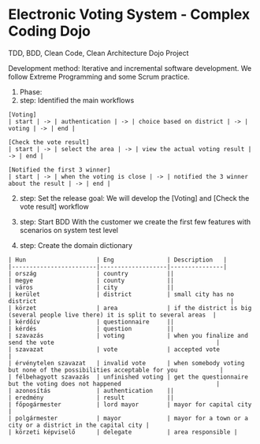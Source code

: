# Electronic Voting System - Complex Coding Dojo
TDD, BDD, Clean Code, Clean Architecture Dojo Project

Development method:
Iterative and incremental software development. We follow Extreme Programming and some Scrum practice.

1. Phase:
  1. step: Identified the main workflows

    [Voting]
    | start | -> | authentication | -> | choice based on district | -> | voting | -> | end |

    [Check the vote result]
    | start | -> | select the area | -> | view the actual voting result | -> | end |

    [Notified the first 3 winner]
    | start | -> | when the voting is close | -> | notified the 3 winner about the result | -> | end |

  2. step: Set the release goal:
    We will develop the [Voting] and [Check the vote result] workflow

  3. step: Start BDD
    With the customer we create the first few features with scenarios on system test level
  4. step: Create the domain dictionary
  
    | Hun                    | Eng               | Description   |
    |------------------------|-------------------|---------------|
    | ország                 | country           ||
    | megye                  | county            ||
    | város                  | city              ||
    | kerület                | district          | small city has no district                                                       |
    | körzet                 | area              | if the district is big (several people live there) it is split to several areas  | 
    | kérdőív                | questionnaire     ||
    | kérdés                 | question          ||
    | szavazás               | voting            | when you finalize and send the vote                                              |
    | szavazat               | vote              | accepted vote                                                                    |
    | érvénytelen szavazat   | invalid vote      | when somebody voting but none of the possibilities acceptable for you            |
    | félbehagyott szavazás  | unfinished voting | get the questionnaire but the voting does not happened                           |
    | azonosítás             | authentication    ||
    | eredmény               | result            ||
    | főpogármester          | lord mayor        | mayor for capital city |
    | polgármester           | mayor             | mayor for a town or a city or a district in the capital city |
    | körzeti képviselő      | delegate          | area responsible | 